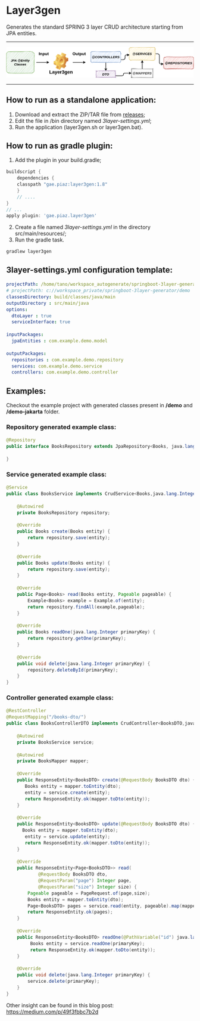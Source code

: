 # Layer3gen
Generates the standard SPRING 3 layer CRUD architecture starting from JPA entities.
* * *
![sketch](./doc/3layer-sketch.png)
* * *
## How to run as a standalone application:
1. Download and extract the ZIP/TAR file from [releases](https://github.com/GaetanoPiazzolla/Layer3Gen/releases);
2. Edit the file in /bin directory named _3layer-settings.yml_;
3. Run the application (layer3gen.sh or layer3gen.bat).

## How to run as gradle plugin:
1. Add the plugin in your build.gradle;

```groovy
buildscript {
    dependencies {
	classpath "gae.piaz:layer3gen:1.8"
    }
    // ....
}
// ...
apply plugin: 'gae.piaz.layer3gen'
```

2. Create a file named _3layer-settings.yml_ in the directory src/main/resources/;
3. Run the gradle task.

```shell script
gradlew layer3gen
```

## 3layer-settings.yml configuration template:
```yml
projectPath: /home/tano/workspace_autogenerate/springboot-3layer-generator/demo
# projectPath: c://workspace_private/springboot-3layer-generator/demo
classesDirectory: build/classes/java/main
outputDirectory : src/main/java
options:
  dtoLayer : true
  serviceInterface: true

inputPackages:
  jpaEntities : com.example.demo.model

outputPackages:
  repositories : com.example.demo.repository
  services: com.example.demo.service
  controllers: com.example.demo.controller
```

## Examples: 
Checkout the example project with generated classes present in **/demo** and **/demo-jakarta** folder.

### Repository generated example class:
```java
@Repository
public interface BooksRepository extends JpaRepository<Books, java.lang.Integer> {

}
```
### Service generated example class:
```java
@Service
public class BooksService implements CrudService<Books,java.lang.Integer> {

    @Autowired
    private BooksRepository repository;

    @Override
    public Books create(Books entity) {
        return repository.save(entity);
    }

    @Override
    public Books update(Books entity) {
        return repository.save(entity);
    }

    @Override
    public Page<Books> read(Books entity, Pageable pageable) {
        Example<Books> example = Example.of(entity);
        return repository.findAll(example,pageable);
    }

    @Override
    public Books readOne(java.lang.Integer primaryKey) {
        return repository.getOne(primaryKey);
    }

    @Override
    public void delete(java.lang.Integer primaryKey) {
        repository.deleteById(primaryKey);
    }
}
```
### Controller generated example class:
```java
@RestController
@RequestMapping("/books-dto/")
public class BooksControllerDTO implements CrudController<BooksDTO,java.lang.Integer>{

    @Autowired
    private BooksService service;

    @Autowired
    private BooksMapper mapper;

    @Override
    public ResponseEntity<BooksDTO> create(@RequestBody BooksDTO dto) {
       Books entity = mapper.toEntity(dto);
       entity = service.create(entity);
       return ResponseEntity.ok(mapper.toDto(entity));
    }

    @Override
    public ResponseEntity<BooksDTO> update(@RequestBody BooksDTO dto) {
      Books entity = mapper.toEntity(dto);
       entity = service.update(entity);
       return ResponseEntity.ok(mapper.toDto(entity));
    }

    @Override
    public ResponseEntity<Page<BooksDTO>> read(
            @RequestBody BooksDTO dto,
            @RequestParam("page") Integer page,
            @RequestParam("size") Integer size) {
        Pageable pageable = PageRequest.of(page,size);
        Books entity = mapper.toEntity(dto);
        Page<BooksDTO> pages = service.read(entity, pageable).map(mapper::toDto);
        return ResponseEntity.ok(pages);
    }

    @Override
    public ResponseEntity<BooksDTO> readOne(@PathVariable("id") java.lang.Integer primaryKey) {
         Books entity = service.readOne(primaryKey);
         return ResponseEntity.ok(mapper.toDto(entity));
    }

    @Override
    public void delete(java.lang.Integer primaryKey) {
        service.delete(primaryKey);
    }
}
```

Other insight can be found in this blog post: https://medium.com/p/49f3fbbc7b2d